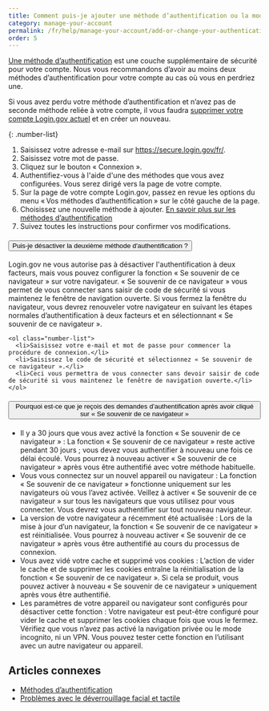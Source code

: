 ```yaml
---
title: Comment puis-je ajouter une méthode d’authentification ou la modifier sur mon compte ?
category: manage-your-account
permalink: /fr/help/manage-your-account/add-or-change-your-authentication-method/
order: 5
---
```


[Une méthode d’authentification](/fr/help/get-started/authentication-methods/) est une couche supplémentaire de sécurité pour votre compte. Nous vous recommandons d’avoir au moins deux méthodes d’authentification pour votre compte au cas où vous en perdriez une.

Si vous avez perdu votre méthode d’authentification et n’avez pas de seconde méthode reliée à votre compte, il vous faudra [supprimer votre compte Login.gov actuel](/fr/help/manage-your-account/delete-your-account/) et en créer un nouveau.

{: .number-list}
1. Saisissez votre adresse e-mail sur <https://secure.login.gov/fr/>.
2. Saisissez votre mot de passe.
3. Cliquez sur le bouton « Connexion ».
4. Authentifiez-vous à l'aide d'une des méthodes que vous avez configurées. Vous serez dirigé vers la page de votre compte.
5. Sur la page de votre compte Login.gov, passez en revue les options du menu « Vos méthodes d’authentification » sur le côté gauche de la page.
6. Choisissez une nouvelle méthode à ajouter. [En savoir plus sur les méthodes d’authentification](/help/get-started/authentication-methods/)
7. Suivez toutes les instructions pour confirmer vos modifications.

<div class="usa-accordion usa-accordion--bordered margin-y-4">
  <h4 class="usa-accordion__heading">
    <button
      type="button"
      class="usa-accordion__button"
      aria-expanded="true"
      aria-controls="b-a1"
    >
      Puis-je désactiver la deuxième méthode d'authentification ?
    </button>
  </h4>
  <div id="b-a1" class="usa-accordion__content usa-prose">
    <p>Login.gov ne vous autorise pas à désactiver l'authentification à deux facteurs, mais vous pouvez configurer la fonction « Se souvenir de ce navigateur » sur votre navigateur. « Se souvenir de ce navigateur » vous permet de vous connecter sans saisir de code de sécurité si vous maintenez le fenêtre de navigation ouverte. Si vous fermez la fenêtre du navigateur, vous devrez renouveler votre navigateur en suivant les étapes normales d’authentification à deux facteurs et en sélectionnant « Se souvenir de ce navigateur ».</p>

    <ol class="number-list">
      <li>Saisissez votre e-mail et mot de passe pour commencer la procédure de connexion.</li>
      <li>Saisissez le code de sécurité et sélectionnez « Se souvenir de ce navigateur ».</li>
      <li>Ceci vous permettra de vous connecter sans devoir saisir de code de sécurité si vous maintenez le fenêtre de navigation ouverte.</li>
    </ol>
  </div>
</div>

<div class="usa-accordion usa-accordion--bordered margin-y-4">
  <h4 class="usa-accordion__heading">
    <button
      type="button"
      class="usa-accordion__button"
      aria-expanded="true"
      aria-controls="b-a2"
    >
      Pourquoi est-ce que je reçois des demandes d’authentification après avoir cliqué sur « Se souvenir de ce navigateur »
    </button>
  </h4>
  <div id="b-a2" class="usa-accordion__content usa-prose">
    <ul>
      <li>Il y a 30 jours que vous avez activé la fonction « Se souvenir de ce navigateur » : La fonction « Se souvenir de ce navigateur » reste active pendant 30 jours ; vous devez vous authentifier à nouveau une fois ce délai écoulé. Vous pourrez à nouveau activer « Se souvenir de ce navigateur » après vous être authentifié avec votre méthode habituelle.</li>
      <li>Vous vous connectez sur un nouvel appareil ou navigateur :  La fonction « Se souvenir de ce navigateur » fonctionne uniquement sur les navigateurs où vous l’avez activée. Veillez à activer « Se souvenir de ce navigateur » sur tous les navigateurs que vous utilisez pour vous connecter. Vous devrez vous authentifier sur tout nouveau navigateur.</li>
      <li>La version de votre navigateur a récemment été actualisée : Lors de la mise à jour d’un navigateur, la fonction « Se souvenir de ce navigateur » est réinitialisée. Vous pourrez à nouveau activer « Se souvenir de ce navigateur » après vous être authentifié au cours du processus de connexion.</li>
      <li>Vous avez vidé votre cache et supprimé vos cookies : L’action de vider le cache et de supprimer les cookies entraîne la réinitialisation de la fonction « Se souvenir de ce navigateur ». Si cela se produit, vous pouvez activer à nouveau « Se souvenir de ce navigateur » uniquement après vous être authentifié.</li>
      <li>Les paramètres de votre appareil ou navigateur sont configurés pour désactiver cette fonction : Votre navigateur est peut-être configuré pour vider le cache et supprimer les cookies chaque fois que vous le fermez. Vérifiez que vous n’avez pas activé la navigation privée ou le mode incognito, ni un VPN. Vous pouvez tester cette fonction en l’utilisant avec un autre navigateur ou appareil.</li>
    </ul>
  </div>
</div>

## Articles connexes

* [Méthodes d’authentification](/help/get-started/authentication-methods/)
* [Problèmes avec le déverrouillage facial et tactile](/fr/help/trouble-signing-in/authentication/face-and-touch-unlock/)
